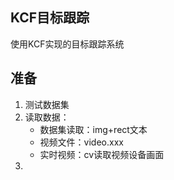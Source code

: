 ## KCF目标跟踪


使用KCF实现的目标跟踪系统


## 准备

1. 测试数据集
2. 读取数据：
    - 数据集读取：img+rect文本
    - 视频文件：video.xxx
    - 实时视频：cv读取视频设备画面
3. 